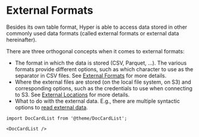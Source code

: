 # External Formats

Besides its own table format, Hyper is able to access data stored in
other commonly used data formats (called external formats or external
data hereinafter).

There are three orthogonal concepts when it comes to external formats:

* The format in which the data is stored (CSV, Parquet, ...). The various
  formats provide different options, such as which character to use as the
  separator in CSV files. See [External Formats](formats) for more details.
* Where the external files are stored (on the local file system, on S3) and
  corresponding options, such as the credentials to use when connecting to
  S3. See [External Locations](location) for more details.
* What to do with the external data. E.g., there are multiple syntactic
  options to [read external data](syntax).

```mdx-code-block
import DocCardList from '@theme/DocCardList';

<DocCardList />
```
